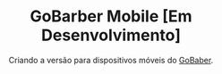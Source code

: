 <h1 align="center">GoBarber Mobile [Em Desenvolvimento]</h1>
<p align="center">Criando a versão para dispositivos móveis do <a href="https://github.com/miroswd/GoBarber-Web">GoBaber</a>.</p>
